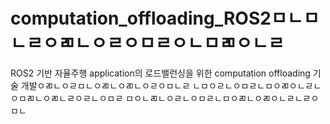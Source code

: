 # computation_offloading_ROS2ㅁㄴㅁㄴㄹㅇㄻㄴㅇㄹㅇㅁㄹㅇㄴㅁㄻㅇㄴㄹ
ROS2 기반 자율주행 application의 로드밸런싱을 위한 computation offloading 기술 개발ㅇㄻㄴㅇㄹㅁㄴㅇㄻㄴㅇㄻㄴㅇㄹㅇㅁㄴㄹ
ㄴㅁㅇㄹㄴㅇㅁㄹㄴㅁㅇㄻㅇㄴㄹㄴㅇㅁㄻㄴㅇㄻㄴㄹㅇㄹㄴㅇㅁㄹ
ㅁㅇㄴㄻㄴㅇㄹㄴㅇㅁㄹㄴㅁㅇㄻㄴㅇㄻㅇㄴㄹㄴㄹㅇㅁㄴ
